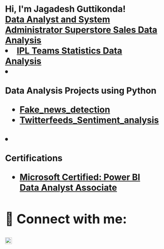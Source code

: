 <h1>Hi, I'm Jagadesh Guttikonda! <br/><a href="[https://github.com/Jagadesh2708]">Data Analyst and System Administrator </a> <a href="https://www.linkedin.com/in/jagadesh-guttikonda-177654154/</a></h1>

 <h2> 👨‍💻 Data Analysis Projects: </h2> 

- Data Analysis and Visualisation Projects using PowerBI
  - <b> [Superstore Sales Data Analysis]() </b> 
  - [IPL Teams Statistics Data Analysis]() 
  
- <b>Data Analysis Projects using Python </b>
  - [Fake_news_detection]() <b>
  - [Twitterfeeds_Sentiment_analysis]() <b>
- <b>Certifications </b>
  - [Microsoft Certified: Power BI Data Analyst Associate]() </b>


<h2> 🤳 Connect with me:</h2>


[<img align="left" alt="JagadeshGuttikonda | LinkedIn" width="22px" src="https://cdn.jsdelivr.net/npm/simple-icons@v3/icons/linkedin.svg" />][linkedin]



[linkedin]:  https://www.linkedin.com/in/jagadesh-guttikonda-177654154


